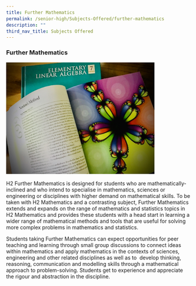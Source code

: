 ```yaml
---
title: Further Mathematics
permalink: /senior-high/Subjects-Offered/further-mathematics
description: ""
third_nav_title: Subjects Offered
---
```

### Further Mathematics

<img src="/images/furthermath1.png" 
     style="width:80%">
		 
H2 Further Mathematics is designed for students who are mathematically-inclined and who intend to specialise in mathematics, sciences or engineering or disciplines with higher demand on mathematical skills. To be taken with H2 Mathematics and a contrasting subject, Further Mathematics extends and expands on the range of mathematics and statistics topics in H2 Mathematics and provides these students with a head start in learning a wider range of mathematical methods and tools that are useful for solving more complex problems in mathematics and statistics.

Students taking Further Mathematics can expect opportunities for peer teaching and learning through small group discussions to connect ideas within mathematics and apply mathematics in the contexts of sciences, engineering and other related disciplines as well as to  develop thinking, reasoning, communication and modelling skills through a mathematical approach to problem-solving. Students get to experience and appreciate the rigour and abstraction in the discipline.
